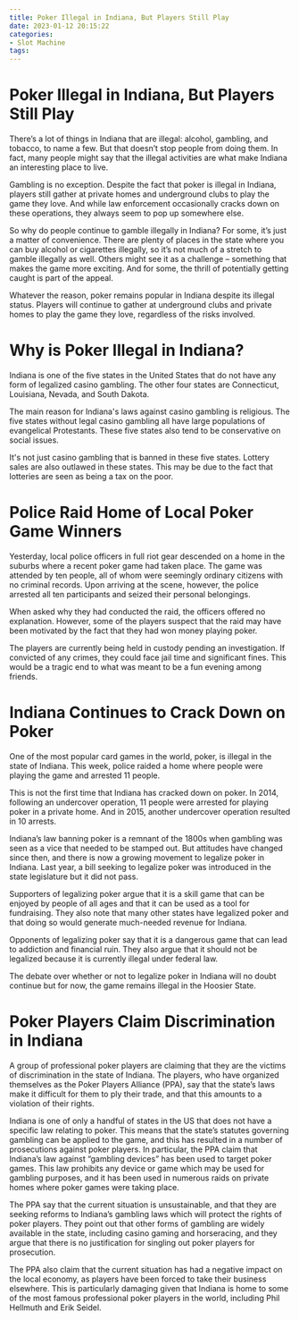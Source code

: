```yaml
---
title: Poker Illegal in Indiana, But Players Still Play
date: 2023-01-12 20:15:22
categories:
- Slot Machine
tags:
---
```



#  Poker Illegal in Indiana, But Players Still Play

There’s a lot of things in Indiana that are illegal: alcohol, gambling, and tobacco, to name a few. But that doesn’t stop people from doing them. In fact, many people might say that the illegal activities are what make Indiana an interesting place to live.

Gambling is no exception. Despite the fact that poker is illegal in Indiana, players still gather at private homes and underground clubs to play the game they love. And while law enforcement occasionally cracks down on these operations, they always seem to pop up somewhere else.

So why do people continue to gamble illegally in Indiana? For some, it’s just a matter of convenience. There are plenty of places in the state where you can buy alcohol or cigarettes illegally, so it’s not much of a stretch to gamble illegally as well. Others might see it as a challenge – something that makes the game more exciting. And for some, the thrill of potentially getting caught is part of the appeal.

Whatever the reason, poker remains popular in Indiana despite its illegal status. Players will continue to gather at underground clubs and private homes to play the game they love, regardless of the risks involved.

#  Why is Poker Illegal in Indiana?

Indiana is one of the five states in the United States that do not have any form of legalized casino gambling. The other four states are Connecticut, Louisiana, Nevada, and South Dakota.

The main reason for Indiana's laws against casino gambling is religious. The five states without legal casino gambling all have large populations of evangelical Protestants. These five states also tend to be conservative on social issues.

It's not just casino gambling that is banned in these five states. Lottery sales are also outlawed in these states. This may be due to the fact that lotteries are seen as being a tax on the poor.

#  Police Raid Home of Local Poker Game Winners

Yesterday, local police officers in full riot gear descended on a home in the suburbs where a recent poker game had taken place. The game was attended by ten people, all of whom were seemingly ordinary citizens with no criminal records. Upon arriving at the scene, however, the police arrested all ten participants and seized their personal belongings.

When asked why they had conducted the raid, the officers offered no explanation. However, some of the players suspect that the raid may have been motivated by the fact that they had won money playing poker.

The players are currently being held in custody pending an investigation. If convicted of any crimes, they could face jail time and significant fines. This would be a tragic end to what was meant to be a fun evening among friends.

#  Indiana Continues to Crack Down on Poker 

One of the most popular card games in the world, poker, is illegal in the state of Indiana. This week, police raided a home where people were playing the game and arrested 11 people.

This is not the first time that Indiana has cracked down on poker. In 2014, following an undercover operation, 11 people were arrested for playing poker in a private home. And in 2015, another undercover operation resulted in 10 arrests.

Indiana’s law banning poker is a remnant of the 1800s when gambling was seen as a vice that needed to be stamped out. But attitudes have changed since then, and there is now a growing movement to legalize poker in Indiana. Last year, a bill seeking to legalize poker was introduced in the state legislature but it did not pass.

Supporters of legalizing poker argue that it is a skill game that can be enjoyed by people of all ages and that it can be used as a tool for fundraising. They also note that many other states have legalized poker and that doing so would generate much-needed revenue for Indiana.

Opponents of legalizing poker say that it is a dangerous game that can lead to addiction and financial ruin. They also argue that it should not be legalized because it is currently illegal under federal law.

The debate over whether or not to legalize poker in Indiana will no doubt continue but for now, the game remains illegal in the Hoosier State.

#  Poker Players Claim Discrimination in Indiana

A group of professional poker players are claiming that they are the victims of discrimination in the state of Indiana. The players, who have organized themselves as the Poker Players Alliance (PPA), say that the state’s laws make it difficult for them to ply their trade, and that this amounts to a violation of their rights.

Indiana is one of only a handful of states in the US that does not have a specific law relating to poker. This means that the state’s statutes governing gambling can be applied to the game, and this has resulted in a number of prosecutions against poker players. In particular, the PPA claim that Indiana’s law against “gambling devices” has been used to target poker games. This law prohibits any device or game which may be used for gambling purposes, and it has been used in numerous raids on private homes where poker games were taking place.

The PPA say that the current situation is unsustainable, and that they are seeking reforms to Indiana’s gambling laws which will protect the rights of poker players. They point out that other forms of gambling are widely available in the state, including casino gaming and horseracing, and they argue that there is no justification for singling out poker players for prosecution.

The PPA also claim that the current situation has had a negative impact on the local economy, as players have been forced to take their business elsewhere. This is particularly damaging given that Indiana is home to some of the most famous professional poker players in the world, including Phil Hellmuth and Erik Seidel.
